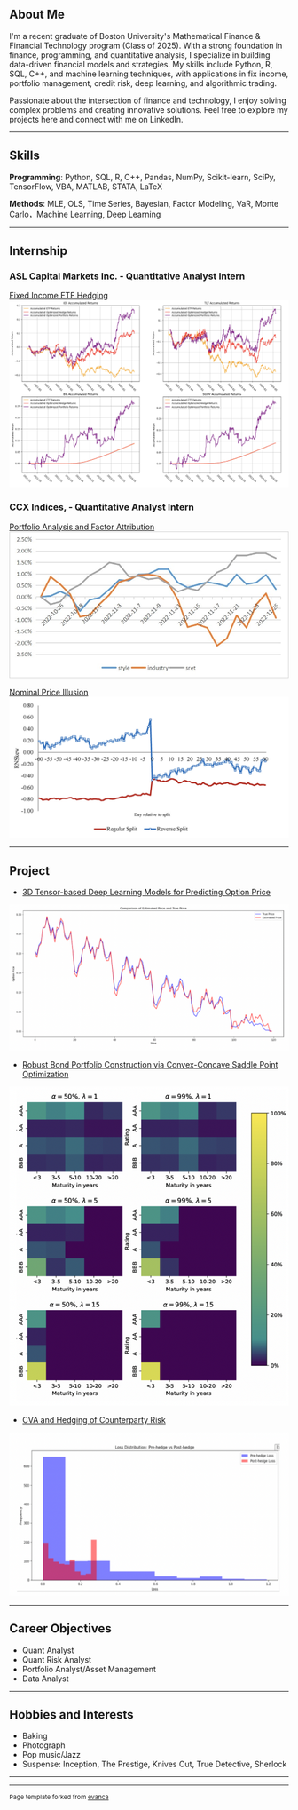 ## About Me
I'm a recent graduate of Boston University's Mathematical Finance & Financial Technology program (Class of 2025). With a strong foundation in finance, programming, and quantitative analysis, I specialize in building data-driven financial models and strategies. My skills include Python, R, SQL, C++, and machine learning techniques, with applications in fix income, portfolio management, credit risk, deep learning, and algorithmic trading.

Passionate about the intersection of finance and technology, I enjoy solving complex problems and creating innovative solutions. Feel free to explore my projects here and connect with me on LinkedIn.

---

## Skills
**Programming**: Python, SQL, R, C++, Pandas, NumPy, Scikit-learn, SciPy, TensorFlow, VBA, MATLAB, STATA, LaTeX

**Methods**: MLE, OLS, Time Series, Bayesian, Factor Modeling, VaR, Monte Carlo，Machine Learning, Deep Learning

---

## Internship

### ASL Capital Markets Inc. - Quantitative Analyst Intern

[Fixed Income ETF Hedging](/sample_page.md)
<img src="images/results.png"/>


### CCX Indices, - Quantitative Analyst Intern
[Portfolio Analysis and Factor Attribution](/esg_code.md)
<img src="images/esg.jpg"/>

[Nominal Price Illusion](/nominal_price_illusion.md)
<img src="images/npi.png"/>

---

## Project
- [3D Tensor-based Deep Learning Models for Predicting Option Price](/796.md)
<img src="images/796-5.png"/>

- [Robust Bond Portfolio Construction via Convex-Concave Saddle Point Optimization](/728.md)
<img src="images/728-4.png"/>

- [CVA and Hedging of Counterparty Risk](/772.md)
<img src="images/772-2.png"/>

---

## Career Objectives
- Quant Analyst
- Quant Risk Analyst
- Portfolio Analyst/Asset Management
- Data Analyst

---

## Hobbies and Interests
- Baking
- Photograph
- Pop music/Jazz
- Suspense: Inception, The Prestige, Knives Out, True Detective, Sherlock 

---

---
<p style="font-size:11px">Page template forked from <a href="https://github.com/evanca/quick-portfolio">evanca</a></p>
<!-- Remove above link if you don't want to attibute -->

